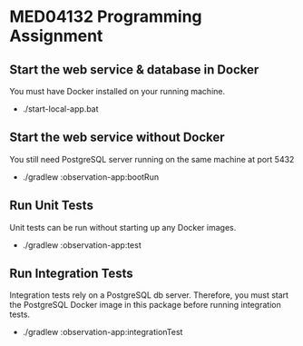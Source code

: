 # MED04132 Programming Assignment


## Start the web service & database in Docker
You must have Docker installed on your running machine.
- ./start-local-app.bat

## Start the web service without Docker
You still need PostgreSQL server running on the same machine at port 5432
- ./gradlew :observation-app:bootRun 

## Run Unit Tests
Unit tests can be run without starting up any Docker images.
- ./gradlew :observation-app:test 

## Run Integration Tests
Integration tests rely on a PostgreSQL db server.
Therefore, you must start the PostgreSQL Docker image in this package before running integration tests.
- ./gradlew :observation-app:integrationTest 
